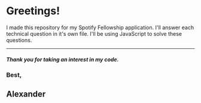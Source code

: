 # Greetings!

I made this repository for my Spotify Fellowship application. I'll answer each technical question in it's own file. I'll be using JavaScript to solve these questions.

---

##### Thank you for taking an interest in my code.

### Best,

## Alexander
